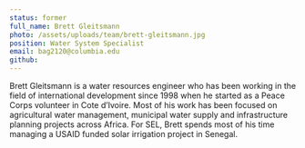 ```yaml
---
status: former
full_name: Brett Gleitsmann
photo: /assets/uploads/team/brett-gleitsmann.jpg
position: Water System Specialist
email: bag2120@columbia.edu
github: 
---
```

Brett Gleitsmann is a water resources engineer who has been working in the field of international development since 1998 when he started as a Peace Corps volunteer in Cote d’Ivoire. Most of his work has been focused on agricultural water management, municipal water supply and infrastructure planning projects across Africa. For SEL, Brett spends most of his time managing a USAID funded solar irrigation project in Senegal.
